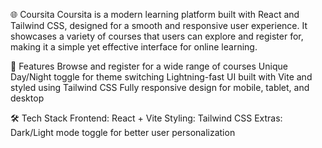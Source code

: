 🌐 Coursita
Coursita is a modern learning platform built with React and Tailwind CSS, designed for a smooth and responsive user experience. It showcases a variety of courses that users can explore and register for, making it a simple yet effective interface for online learning.

🚀 Features
Browse and register for a wide range of courses
Unique Day/Night toggle for theme switching
Lightning-fast UI built with Vite and styled using Tailwind CSS
Fully responsive design for mobile, tablet, and desktop

🛠 Tech Stack
Frontend: React + Vite
Styling: Tailwind CSS
Extras: Dark/Light mode toggle for better user personalization

